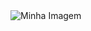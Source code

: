 <html>
<head>
  <title>sou baitola</title>
</head>
<body>
  <img src="https://media4.giphy.com/media/v1.Y2lkPTc5MGI3NjExOGJ5a2lld293NTVkcTdqODE2ZXIzMmIxaXhzeXE5MnJ2NDB3YXIxbyZlcD12MV9pbnRlcm5hbF9naWZfYnlfaWQmY3Q9Zw/1gbQIeNzZxcSk/giphy.gif" alt="Minha Imagem">
</body>
</html>
